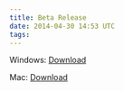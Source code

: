 ```yaml
---
title: Beta Release
date: 2014-04-30 14:53 UTC
tags:
---
```


Windows: [Download](http://runestonekeeper.qiniudn.com/RuneStoneKeeperSetup.msi)

Mac: [Download](http://runestonekeeper.qiniudn.com/RuneStoneKeeper.dmg)

